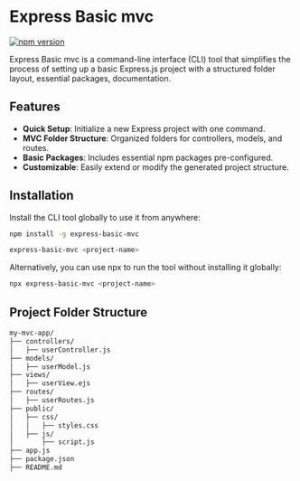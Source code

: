 # Express Basic mvc

[![npm version](https://badge.fury.io/js/express-basic-mvc.svg)](https://badge.fury.io/js/express-basic-mvc)

Express Basic mvc is a command-line interface (CLI) tool that simplifies the process of setting up a basic Express.js project with a structured folder layout, essential packages, documentation.

## Features

- **Quick Setup**: Initialize a new Express project with one command.
- **MVC Folder Structure**: Organized folders for controllers, models, and routes.
- **Basic Packages**: Includes essential npm packages pre-configured.
- **Customizable**: Easily extend or modify the generated project structure.

## Installation

Install the CLI tool globally to use it from anywhere:

```bash
npm install -g express-basic-mvc

express-basic-mvc <project-name>
```

Alternatively, you can use npx to run the tool without installing it globally:

```bash
npx express-basic-mvc <project-name>
```

## Project Folder Structure

```bash
my-mvc-app/
├── controllers/
│   ├── userController.js
├── models/
│   ├── userModel.js
├── views/
│   ├── userView.ejs
├── routes/
│   ├── userRoutes.js
├── public/
│   ├── css/
│   │   ├── styles.css
│   ├── js/
│       ├── script.js
├── app.js
├── package.json
├── README.md
```